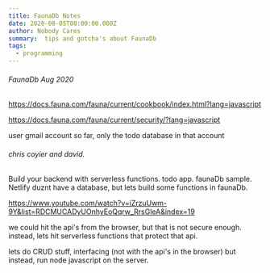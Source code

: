 ```yaml
---
title: FaunaDb Notes  
date: 2020-08-05T00:00:00.000Z
author: Nobody Cares
summary:  tips and gotcha's about FaunaDb
tags:
  - programming
---
```


###### FaunaDb Aug 2020

https://docs.fauna.com/fauna/current/cookbook/index.html?lang=javascript

https://docs.fauna.com/fauna/current/security/?lang=javascript


user gmail account
so far, only the todo database in that account

###### chris coyier and david.  

Build your backend with serverless functions.
todo app. faunaDb sample.
Netlify duznt have a database, but lets build some functions in faunaDb.

https://www.youtube.com/watch?v=iZrzuUwm-9Y&list=RDCMUCADyUOnhyEoQqrw_RrsGleA&index=19


we could hit the api's from the browser, but that is not secure enough.
instead, lets hit serverless functions that protect that api.

lets do CRUD stuff, interfacing (not with the api's in the browser) but instead, run node javascript on the server.



